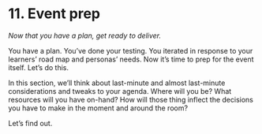 # 11. Event prep

_Now that you have a plan, get ready to deliver._

You have a plan. You’ve done your testing. You iterated in response to your learners’ road map and personas’ needs. Now it’s time to prep for the event itself. Let’s do this.

In this section, we’ll think about last-minute and almost last-minute considerations and tweaks to your agenda. Where will you be? What resources will you have on-hand? How will those thing inflect the decisions you have to make in the moment and around the room?

Let’s find out.

